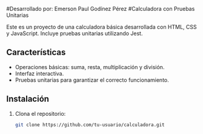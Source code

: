 #Desarrollado por: Emerson Paul Godínez Pérez 
#Calculadora con Pruebas Unitarias

Este es un proyecto de una calculadora básica desarrollada con HTML, CSS y JavaScript. Incluye pruebas unitarias utilizando Jest.

## Características
- Operaciones básicas: suma, resta, multiplicación y división.
- Interfaz interactiva.
- Pruebas unitarias para garantizar el correcto funcionamiento.

## Instalación
1. Clona el repositorio:
   ```bash
   git clone https://github.com/tu-usuario/calculadora.git
